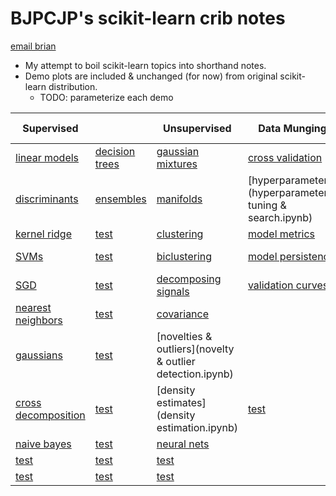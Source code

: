 # BJPCJP's scikit-learn crib notes

[email brian](mailto:bjpcjp@gmail.com)

* My attempt to boil scikit-learn topics into shorthand notes.
* Demo plots are included & unchanged (for now) from original scikit-learn distribution.
   * TODO: parameterize each demo

|Supervised||Unsupervised|Data Munging|Data Transforms|Dataset Ops|
|----------|------------|------------|------------|---------------|-----------|
|[linear models](linear-models.ipynb)  |[decision trees](decision-trees.ipynb)  |[gaussian mixtures](gaussian-mixture-models-GMMs.ipynb)    |[cross validation](cross-validation.ipynb)    |[combining estimators](combining-estimators.ipynb)       |[dataset loaders](dataset-loaders.ipynb)   |
|[discriminants](discriminant-analysis.ipynb)  |[ensembles](ensemble-methods.ipynb)  |[manifolds](manifolds.ipynb)    |[hyperparameters](hyperparameter tuning & search.ipynb)    |[feature extraction](feature-extraction.ipynb)       |[]()   |
|[kernel ridge](kernel-ridge-regression.ipynb)  |[test]()  |[clustering](clustering.ipynb)    |[model metrics](model-evaluation.ipynb)    |[data prep](data-prep.ipynb)      |[]()   |
|[SVMs](support-vector-machines.ipynb)  |[test]()  |[biclustering](biclustering.ipynb)    |[model persistence](model-persistence.ipynb)    |[dimensionality reduction](unsupervised-dimensionality-reduction.ipynb)       |[]()   |
|[SGD](stochastic-gradient-descent-SGD.ipynb)  |[test]()       |[decomposing signals](decomposing-signals.ipynb)  |[validation curves](validation-curves.ipynb)    |[random projections](random-projections.ipynb)    |[]()   |
|[nearest neighbors](nearest-neighbors.ipynb)  |[test]()  |[covariance](covariance.ipynb)    |[]()    |[kernel approximation](kernel-approximation.ipynb)       |[]()   |
|[gaussians](gaussians.ipynb)  |[test]()  |[novelties & outliers](novelty & outlier detection.ipynb)    |[]()    |[pairwise metrics](pairwise-metrics.ipynb)       |[]()   |
|[cross decomposition](cross-decomposition.ipynb)       |[test]()       |[density estimates](density estimation.ipynb)       |[test]()       |[transform prediction targets](transforming-prediction-target.ipynb)       |[test]()       |
|[naive bayes](naive-bayes.ipynb)       |[test]()       |[neural nets](neural-nets.ipynb)       |[]()       |[]()       |[]()       |
|[test]()       |[test]()       |[test]()       |[]()       |[test]()       |[]()       |
|[test]()       |[test]()       |[test]()       |[]()       |[test]()       |[]()       |
